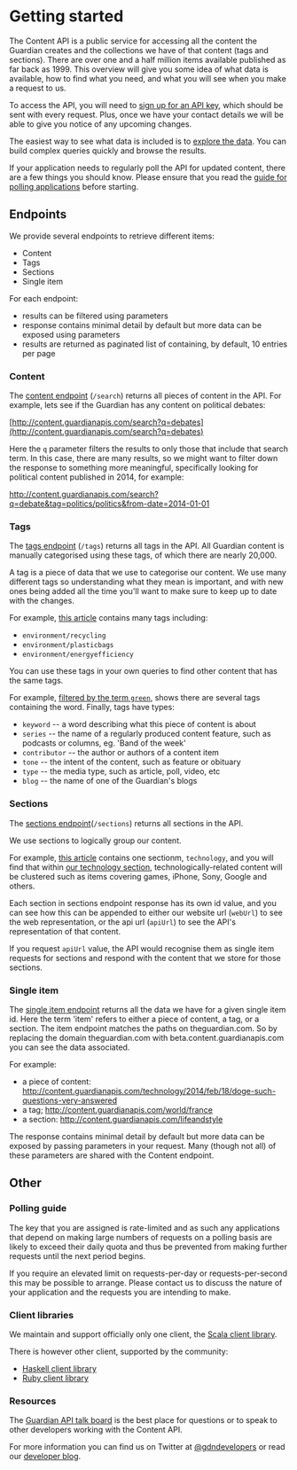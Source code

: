 Getting started
===============

The Content API is a public service for accessing all the content the Guardian creates and the collections we have of that content (tags and sections). There are over one and a half million items available published as far back as 1999. This overview will give you some idea of what data is available, how to find what you need, and what you will see when you make a request to us.

To access the API, you will need to [sign up for an API key](../access), which should be sent with every request. Plus, once we have your contact details we will be able to give you notice of any upcoming changes.

The easiest way to see what data is included is to [explore the data](../explore). You can build complex queries quickly and browse the results.

If your application needs to regularly poll the API for updated content, there are a few things you should know. Please ensure that you read the [guide for polling applications](#polling) before starting.


## Endpoints

We provide several endpoints to retrieve different items:

  * Content
  * Tags
  * Sections
  * Single item

For each endpoint:

  * results can be filtered using parameters
  * response contains minimal detail by default but more data can be exposed using parameters
  * results are returned as paginated list of containing, by default, 10 entries per page


### Content

The [content endpoint](content.html) (`/search`) returns all pieces of content in the API.
For example, lets see if the Guardian has any content on political debates:

[http://content.guardianapis.com/search?q=debates](http://content.guardianapis.com/search?q=debates)

Here the `q` parameter filters the results to only those that include that search term. In this case, there are many results, so we might want to filter down the response to something more meaningful, specifically looking for political content published in 2014, for example:

<http://content.guardianapis.com/search?q=debate&tag=politics/politics&from-date=2014-01-01>


### Tags

The [tags endpoint](tag.html) (`/tags`) returns all tags in the API. All Guardian content is manually categorised using these tags, of which there are nearly 20,000.

A tag is a piece of data that we use to categorise our content. We use many different tags so understanding what they mean is important, and with new ones being added all the time you'll want to make sure to keep up to date with the changes.

For example, [this article](http://beta.content.guardianapis.com/lifeandstyle/2014/may/14/recycling-saving-energy-reducing-waste-how-is-it-going-for-you) contains many tags including:

 * `environment/recycling`
 * `environment/plasticbags`
 * `environment/energyefficiency`

You can use these tags in your own queries to find other content that has the same tags.

For example, [filtered by the term `green`](http://beta.content.guardianapis.com/tags?q=green), shows there are several tags containing the word.
Finally, tags have types:

* `keyword` -- a word describing what this piece of content is about
* `series` -- the name of a regularly produced content feature, such as podcasts or columns, eg. 'Band of the week'
* `contributor` -- the author or authors of a content item
* `tone` -- the intent of the content, such as feature or obituary
* `type` -- the media type, such as article, poll, video, etc
* `blog` -- the name of one of the Guardian's blogs


### Sections

The [sections endpoint](section.html)(`/sections`) returns all sections in the API.

We use sections to logically group our content.

For example, [this article](http://beta.content.guardianapis.com/technology/2014/jul/07/best-android-apps-games-wear-city-air?show-sections=true) contains one sectionm, `technology`, and you will find that within [our technology section](http://beta.content.guardianapis.com/technology), technologically-related content will be clustered such as items covering games, iPhone, Sony, Google and others.

Each section in sections endpoint response has its own id value, and you can see how this can be appended to either our website url (`webUrl`) to see the web representation, or the api url (`apiUrl`) to see the API's representation of that content.

If you request `apiUrl` value, the API would recognise them as single item requests for sections and respond with the content that we store for those sections.

### Single item

The [single item endpoint](item.html) returns all the data we have for a given single item id. Here the term 'item' refers to either a piece of content, a tag, or a section. The item endpoint matches the paths on theguardian.com. So by replacing the domain theguardian.com with beta.content.guardianapis.com you can see the data associated.

For example:
* a piece of content: http://content.guardianapis.com/technology/2014/feb/18/doge-such-questions-very-answered
* a tag; http://content.guardianapis.com/world/france
* a section: http://content.guardianapis.com/lifeandstyle

The response contains minimal detail by default but more data can be exposed by passing parameters in your request. Many (though not all) of these parameters are shared with the Content endpoint.

## Other

### Polling guide

The key that you are assigned is rate-limited and as such any applications that depend on making large numbers of requests on a polling basis are likely to exceed their daily quota and thus be prevented from making further requests until the next period begins.

If you require an elevated limit on requests-per-day or requests-per-second this may be possible to arrange. Please contact us to discuss the nature of your application and the requests you are intending to make.

### Client libraries

We maintain and support officially only one client, the [Scala client library](https://github.com/guardian/content-api-scala-client).

There is however other client, supported by the community:

 * [Haskell client library](https://github.com/guardian/content-api-haskell-client)
 * [Ruby client library]()


### Resources


The [Guardian API talk board](http://groups.google.com/group/guardian-api-talk/) is the best place for questions or to speak to other developers working with the Content API.

For more information you can find us on Twitter at [@gdndevelopers](https://twitter.com/gdndevelopers) or read our [developer blog](http://www.theguardian.com/info/developer-blog).


